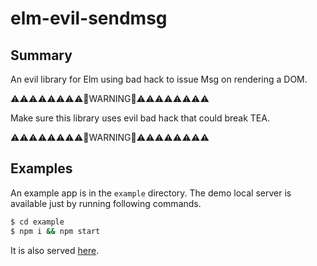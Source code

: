 # elm-evil-sendmsg

## Summary

An evil library for Elm using bad hack to issue Msg on rendering a DOM.

⚠⚠⚠⚠⚠⚠⚠⚠🐐WARNING🐐⚠⚠⚠⚠⚠⚠⚠⚠

Make sure this library uses evil bad hack that could break TEA.

⚠⚠⚠⚠⚠⚠⚠⚠🐐WARNING🐐⚠⚠⚠⚠⚠⚠⚠⚠

## Examples

An example app is in the `example` directory.
The demo local server is available just by running following commands.

```bash
$ cd example
$ npm i && npm start
```

It is also served [here](https://arowm.github.io/elm-evil-sendmsg/).
